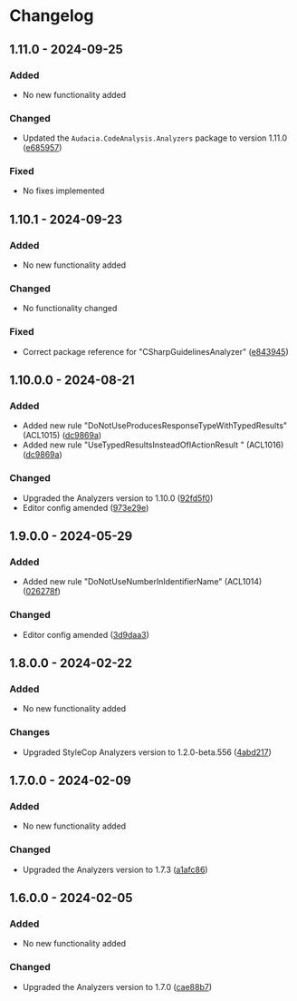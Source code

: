 ﻿# Changelog

## 1.11.0 - 2024-09-25
### Added
- No new functionality added

### Changed
- Updated the `Audacia.CodeAnalysis.Analyzers` package to version 1.11.0 ([e685957](https://github.com/audaciaconsulting/Audacia.CodeAnalysis/commit/e685957748ac98304bdf3f0dc8c693848d928a7d))

### Fixed
- No fixes implemented

## 1.10.1 - 2024-09-23
### Added
- No new functionality added

### Changed
- No functionality changed

### Fixed
- Correct package reference for "CSharpGuidelinesAnalyzer" ([e843945](https://github.com/audaciaconsulting/Audacia.CodeAnalysis/commit/e843945f9a791fac19ab1e7fe0f53415a6839ae6))

## 1.10.0.0 - 2024-08-21
### Added
- Added new rule "DoNotUseProducesResponseTypeWithTypedResults" (ACL1015) ([dc9869a](https://github.com/audaciaconsulting/Audacia.CodeAnalysis/pull/31/commits/dc9869a388a3343ff6bedb613b224ec9a6205e86))
- Added new rule "UseTypedResultsInsteadOfIActionResult " (ACL1016) ([dc9869a](https://github.com/audaciaconsulting/Audacia.CodeAnalysis/pull/31/commits/dc9869a388a3343ff6bedb613b224ec9a6205e86))

### Changed
- Upgraded the Analyzers version to 1.10.0 ([92fd5f0](https://github.com/audaciaconsulting/Audacia.CodeAnalysis/pull/34/commits/92fd5f0f6b2aac0cc9103c2cda3f496d6acccc7b))
- Editor config amended ([973e29e](https://github.com/audaciaconsulting/Audacia.CodeAnalysis/pull/34/commits/973e29eecef1d74d546c66c53767413fd98fa568))

## 1.9.0.0 - 2024-05-29
### Added
- Added new rule "DoNotUseNumberInIdentifierName" (ACL1014) ([026278f](https://github.com/audaciaconsulting/Audacia.CodeAnalysis/pull/28/commits/026278fa0f9ce31b0092b0b507f23ef793970061))

### Changed
- Editor config amended ([3d9daa3](https://github.com/audaciaconsulting/Audacia.CodeAnalysis/pull/28/commits/3d9daa37685795c592959a205e1125c6441a3f53))

## 1.8.0.0 - 2024-02-22
### Added
- No new functionality added

### Changes
- Upgraded StyleCop Analyzers version to 1.2.0-beta.556 ([4abd217](https://github.com/audaciaconsulting/Audacia.CodeAnalysis/pull/21/commits/4abd217c57064e2c5a8bbcc5f5560fac35632648))

## 1.7.0.0 - 2024-02-09
### Added
- No new functionality added

### Changed
- Upgraded the Analyzers version to 1.7.3 ([a1afc86](https://github.com/audaciaconsulting/Audacia.CodeAnalysis/pull/17/commits/a1afc8676b85e47b05f5c1087ed59f3899dc587e))

## 1.6.0.0 - 2024-02-05
### Added
- No new functionality added

### Changed
- Upgraded the Analyzers version to 1.7.0 ([cae88b7](https://github.com/audaciaconsulting/Audacia.CodeAnalysis/pull/13/commits/cae88b7952e615fcb6ef6344ca6256b3c0945164))

